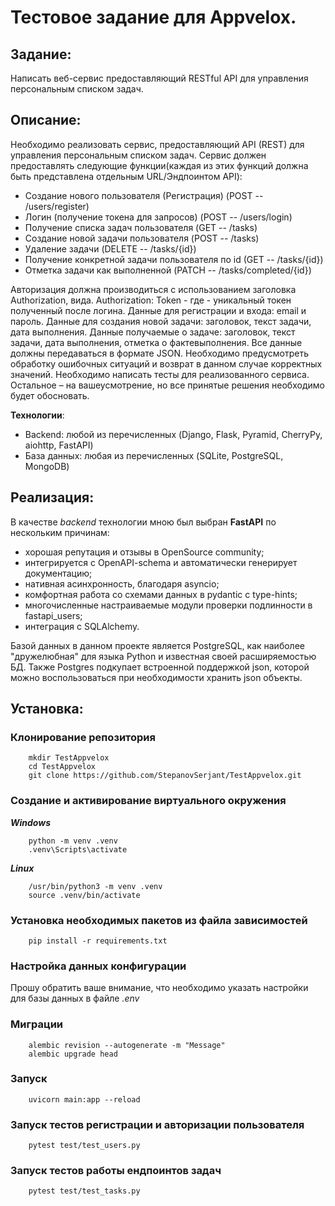 # Тестовое задание для Appvelox.

## Задание:
Написать веб-сервис предоставляющий RESTful API для управления персональным списком задач.

## Описание:
Необходимо реализовать сервис, предоставляющий API (REST) для управления персональным списком задач. Сервис должен предоставлять следующие функции(каждая из этих функций должна быть представлена отдельным URL/Эндпоинтом API):
- Создание нового пользователя (Регистрация) (POST -- <localhost>/users/register)
- Логин (получение токена для запросов) (POST -- <localhost>/users/login)
- Получение списка задач пользователя (GET -- <localhost>/tasks)
- Создание новой задачи пользователя (POST -- <localhost>/tasks)
- Удаление задачи (DELETE -- <localhost>/tasks/{id})
- Получение конкретной задачи пользователя по id (GET -- <localhost>/tasks/{id})
- Отметка задачи как выполненной (PATCH -- <localhost>/tasks/completed/{id})

Авторизация должна производиться с использованием заголовка Authorization, вида. Authorization: Token <token> - где <token> - уникальный токен полученный после логина.
Данные для регистрации и входа: email и пароль. 
Данные для создания новой задачи: заголовок, текст задачи, дата выполнения.
Данные получаемые о задаче: заголовок, текст задачи, дата выполнения, отметка о фактевыполнения.
Все данные должны передаваться в формате JSON. Необходимо предусмотреть обработку ошибочных ситуаций и возврат в данном случае корректных значений.
Необходимо написать тесты для реализованного сервиса. Остальное – на вашеусмотрение, но все принятые решения необходимо будет обосновать.

__Технологии__:
- Backend: любой из перечисленных (Django, Flask, Pyramid, CherryPy, aiohttp, FastAPI)
- База данных: любая из перечисленных (SQLite, PostgreSQL, MongoDB)

## Реализация:

В качестве _backend_ технологии мною был выбран __FastAPI__ по нескольким причинам:
- хорошая репутация и отзывы в OpenSource community;
- интегрируется с OpenAPI-schema и автоматически генерирует документацию;
- нативная асинхронность, благодаря asyncio;
- комфортная работа со схемами данных в pydantic c type-hints;
- многочисленные настраиваемые модули проверки подлинности в fastapi_users;
- интеграция с SQLAlchemy.

Базой данных в данном проекте является PostgreSQL, как наиболее "дружелюбная" для языка Python и известная своей расширяемостью БД. Также Postgres подкупает встроенной поддержкой json, которой можно воспользоваться при необходимости хранить json объекты.


## Установка:

### Клонирование репозитория
```
    mkdir TestAppvelox
    cd TestAppvelox
    git clone https://github.com/StepanovSerjant/TestAppvelox.git
```

### Создание и активирование виртуального окружения
___Windows___
```
    python -m venv .venv
    .venv\Scripts\activate
```
___Linux___
```
    /usr/bin/python3 -m venv .venv
    source .venv/bin/activate
```

### Установка необходимых пакетов из файла зависимостей
```
    pip install -r requirements.txt
```

### Настройка данных конфигурации

Прошу обратить ваше внимание, что необходимо указать настройки для базы данных в файле _.env_

### Миграции

```
    alembic revision --autogenerate -m "Message"
    alembic upgrade head
```

### Запуск
```
    uvicorn main:app --reload
```

### Запуск тестов регистрации и авторизации пользователя
```
    pytest test/test_users.py
```

### Запуск тестов работы ендпоинтов задач
```
    pytest test/test_tasks.py
```
